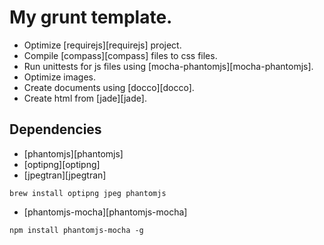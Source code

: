 # My grunt template.

- Optimize [requirejs][requirejs] project.
- Compile [compass][compass] files to css files.
- Run unittests for js files using [mocha-phantomjs][mocha-phantomjs].
- Optimize images.
- Create documents using [docco][docco].
- Create html from [jade][jade].

## Dependencies
- [phantomjs][phantomjs]
- [optipng][optipng]
- [jpegtran][jpegtran]

```shell
brew install optipng jpeg phantomjs
```

- [phantomjs-mocha][phantomjs-mocha]
```shell
npm install phantomjs-mocha -g
```

